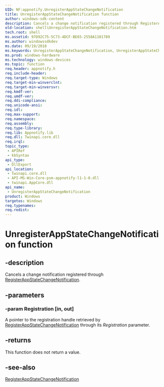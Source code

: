 ```yaml
---
UID: NF:appnotify.UnregisterAppStateChangeNotification
title: UnregisterAppStateChangeNotification function
author: windows-sdk-content
description: Cancels a change notification registered through RegisterAppStateChangeNotification.
old-location: shell\UnregisterAppStateChangeNotification.htm
tech.root: shell
ms.assetid: 97D92C75-5C73-4DCF-BE65-2558A1101789
ms.author: windowssdkdev
ms.date: 09/19/2018
ms.keywords: UnregisterAppStateChangeNotification, UnregisterAppStateChangeNotification function [Windows Shell], appnotify/UnregisterAppStateChangeNotification, shell.UnregisterAppStateChangeNotification
ms.prod: windows-hardware
ms.technology: windows-devices
ms.topic: function
req.header: appnotify.h
req.include-header: 
req.target-type: Windows
req.target-min-winverclnt: 
req.target-min-winversvr: 
req.kmdf-ver: 
req.umdf-ver: 
req.ddi-compliance: 
req.unicode-ansi: 
req.idl: 
req.max-support: 
req.namespace: 
req.assembly: 
req.type-library: 
req.lib: Appnotify.lib
req.dll: Twinapi.core.dll
req.irql: 
topic_type:
 - APIRef
 - kbSyntax
api_type:
 - DllExport
api_location:
 - twinapi.core.dll
 - API-MS-Win-Core-psm-appnotify-l1-1-0.dll
 - twinapi.AppCore.dll
api_name:
 - UnregisterAppStateChangeNotification
product: Windows
targetos: Windows
req.typenames: 
req.redist: 
---
```


# UnregisterAppStateChangeNotification function


## -description


Cancels a change notification registered through <a href="https://msdn.microsoft.com/EE55F783-BF18-49F0-934E-67A252138565">RegisterAppStateChangeNotification</a>.


## -parameters




### -param Registration [in, out]

A pointer to the registration handle retrieved by <a href="https://msdn.microsoft.com/EE55F783-BF18-49F0-934E-67A252138565">RegisterAppStateChangeNotification</a> through its <i>Registration</i> parameter.


## -returns



This function does not return a value.




## -see-also




<a href="https://msdn.microsoft.com/EE55F783-BF18-49F0-934E-67A252138565">RegisterAppStateChangeNotification</a>
 

 

